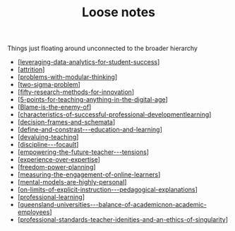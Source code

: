 ﻿---
backlinks:
- title: Sense
  url: /sense/sense.html
- title: Random Notes
  url: /seek/journal/random-notes.html
- title: Today's note
  url: /seek/journal/todays-note.html
title: Loose notes
---
Things just floating around unconnected to the broader hierarchy

- [[leveraging-data-analytics-for-student-success]]
- [[attrition]]
- [[problems-with-modular-thinking]]
- [[two-sigma-problem]]
- [[fifty-research-methods-for-innovation]]
- [[5-points-for-teaching-anything-in-the-digital-age]]
- [[Blame-is-the-enemy-of]]
- [[characteristics-of-successful-professional-developmentlearning]]
- [[decision-frames-and-schemata]]
- [[define-and-constrast---education-and-learning]]
- [[devaluing-teaching]]
- [[discipline---focault]]
- [[empowering-the-future-teacher---tensions]]
- [[experience-over-expertise]]
- [[freedom-power-planning]]
- [[measuring-the-engagement-of-online-learners]]
- [[mental-models-are-highly-personal]]
- [[on-limits-of-explicit-instruction---pedagogical-explanations]]
- [[professional-learning]]
- [[queensland-universities---balance-of-academicnon-academic-employees]]
- [[professional-standards-teacher-idenities-and-an-ethics-of-singularity]]




[//begin]: # "Autogenerated link references for markdown compatibility"
[leveraging-data-analytics-for-student-success]: leveraging-data-analytics-for-student-success "Leveraging Data Analytics for Student Success"
[attrition]: ../attrition "Attrition"
[problems-with-modular-thinking]: problems-with-modular-thinking "Problems with Modular Thinking"
[two-sigma-problem]: two-sigma-problem "2 Sigma Problem"
[fifty-research-methods-for-innovation]: fifty-research-methods-for-innovation "50 research methods for innovation - infographic"
[5-points-for-teaching-anything-in-the-digital-age]: 5-points-for-teaching-anything-in-the-digital-age "5 points for teaching anything in the digital age"
[Blame-is-the-enemy-of]: blame-is-the-enemy-of "Blame is the enemy of"
[characteristics-of-successful-professional-developmentlearning]: characteristics-of-successful-professional-developmentlearning "Characteristics of successful Professional Development/Learning"
[decision-frames-and-schemata]: decision-frames-and-schemata "Decision frames and schemata"
[define-and-constrast---education-and-learning]: define-and-constrast---education-and-learning "Define and constrast - Education & Learning"
[devaluing-teaching]: devaluing-teaching "Devaluing teaching"
[discipline---focault]: discipline---focault "Discipline - Focault"
[empowering-the-future-teacher---tensions]: empowering-the-future-teacher---tensions "Empowering the future teacher - tensions"
[experience-over-expertise]: experience-over-expertise "Experience over expertise"
[freedom-power-planning]: freedom-power-planning "Freedom, power, planning"
[measuring-the-engagement-of-online-learners]: measuring-the-engagement-of-online-learners "Measuring the engagement of online learners"
[mental-models-are-highly-personal]: mental-models-are-highly-personal "Mental models are highly personal"
[on-limits-of-explicit-instruction---pedagogical-explanations]: on-limits-of-explicit-instruction---pedagogical-explanations "On limits of explicit instruction - pedagogical explanations"
[professional-learning]: professional-learning "Professional learning"
[queensland-universities---balance-of-academicnon-academic-employees]: queensland-universities---balance-of-academicnon-academic-employees "Queensland Universities - balance of academic/non-academic employees"
[professional-standards-teacher-idenities-and-an-ethics-of-singularity]: professional-standards-teacher-idenities-and-an-ethics-of-singularity "Professional standards, teacher identities and an ethics of singularity"
[//end]: # "Autogenerated link references"